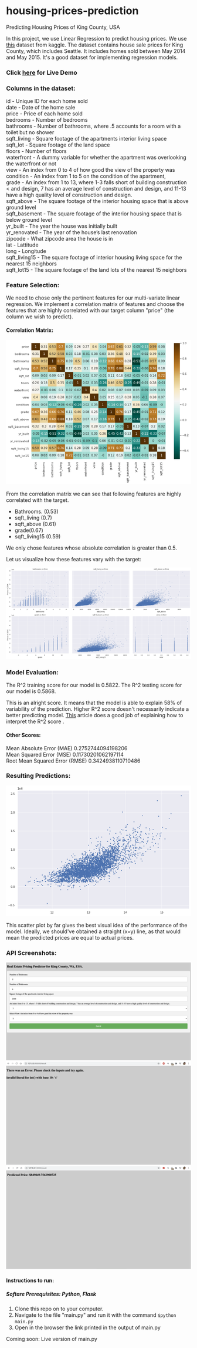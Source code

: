 # housing-prices-prediction
Predicting Housing Prices of King County, USA


In this project, we use Linear Regression to predict housing prices.
We use [this](https://www.kaggle.com/harlfoxem/housesalesprediction) dataset from kaggle. The dataset contains house sale prices for King County, which includes Seattle. It includes homes sold between May 2014 and May 2015. It's a good dataset for implementing regression models.

### Click [here](https://housingprices.ketkiambekar.com/) for Live Demo

### Columns in the dataset:  <BR>
id - Unique ID for each home sold <BR>
date - Date of the home sale <BR>
price - Price of each home sold <BR>
bedrooms - Number of bedrooms <BR>
bathrooms - Number of bathrooms, where .5 accounts for a room with a toilet but no shower <BR>
sqft_living - Square footage of the apartments interior living space <BR>
sqft_lot - Square footage of the land space <BR>
floors - Number of floors <BR>
waterfront - A dummy variable for whether the apartment was overlooking the waterfront or not <BR>
view - An index from 0 to 4 of how good the view of the property was <BR>
condition - An index from 1 to 5 on the condition of the apartment, <BR>
grade - An index from 1 to 13, where 1-3 falls short of building construction < and design, 7 has an average level of construction and design, and 11-13 have a high quality level of construction and design.<BR>
sqft_above - The square footage of the interior housing space that is above ground level <BR>
sqft_basement - The square footage of the interior housing space that is below ground level <BR>
yr_built - The year the house was initially built <BR>
yr_renovated - The year of the house’s last renovation <BR>
zipcode - What zipcode area the house is in <BR>
lat - Lattitude <BR>
long - Longitude <BR>
sqft_living15 - The square footage of interior housing living space for the nearest 15 neighbors <BR>
sqft_lot15 - The square footage of the land lots of the nearest 15 neighbors
  

### Feature Selection:
We need to chose only the pertinent features for our multi-variate linear regression. 
We implement a correlation matrix of features and choose the features that are highly correlated with our target column "price" (the column we wish to predict). 

#### Correlation Matrix: 
![Correlation Matrix](/images/correlation_matrix.png)

From the correlation matrix we can see that following features are highly correlated with the target. 

*   Bathrooms. (0.53)
*   sqft_living (0.7)
*   sqft_above (0.61)
*   grade(0.67)
*   sqft_living15 (0.59)

We only chose features whose absolute correlation is greater than 0.5.

Let us visualize how these features vary with the target:

![Features Visualization](/images/features_visualization.png)

### Model Evaluation:

The R^2 training score for our model is 0.5822.
The R^2 testing score for our model is 0.5868.

This is an alright score. It means that the model is able to explain 58% of variability of the prediction. 
Higher R^2 score doesn't necessarily indicate a better predicting model.
[This](https://statisticsbyjim.com/regression/interpret-r-squared-regression/) article does a good job of explaining how to interpret the R^2 score .

#### Other Scores:

Mean Absolute Error (MAE) 0.2752744094198206 <br>
Mean Squared Error (MSE) 0.11730201062197114 <br>
Root Mean Squared Error (RMSE) 0.3424938110710486 <br>

### Resulting Predictions:

![Predictions](/images/predictions.png)


This scatter plot by far gives the best visual idea of the performance of the model. Ideally, we should've obtained a straight (x=y) line, as that would mean the predicted prices are equal to actual prices. 

### API Screenshots:

![Screenshot1](/images/API_Screenshot1.png)
![Screenshot2](/images/API_Screenshot2.png)
![Screenshot3](/images/API_Screenshot3.png)




#### Instructions to run:

##### Softare Prerequisites: Python, Flask

1) Clone this repo on to your computer.
2) Navigate to the file "main.py" and run it with the command ```$python main.py```
3) Open in the browser the link printed in the output of main.py

Coming soon: Live version of main.py


